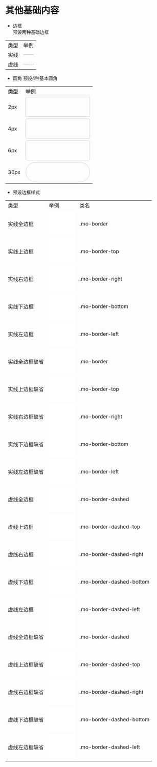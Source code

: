 <link rel="stylesheet" href="http://localhost:8080/src/definitions/basic/css/border.min.css">

# 其他基础内容

- 边框  
预设两种基础边框

<table>
<tbody>
<tr><td>类型</td><td>举例</td></tr>
<tr><td>实线</td><td><div style="border:1px solid #cccccc"></div></td></tr>
<tr><td>虚线</td><td><div style="border:1px dashed #cccccc"></div></td></tr>
</tbody>
</table>

- 圆角
预设4种基本圆角

<table>
<tbody>
<tr><td>类型</td><td>举例</td></tr>
<tr><td>2px</td><td><div style="border:1px solid #cccccc;border-radius:2px;width:200px;height:60px;"></div></td></tr>
<tr><td>4px</td><td><div style="border:1px solid #cccccc;border-radius:4px;width:200px;height:60px;"></div></td></tr>
<tr><td>6px</td><td><div style="border:1px solid #cccccc;border-radius:6px;width:200px;height:60px;"></div></td></tr>
<tr><td>36px</td><td><div style="border:1px solid #cccccc;border-radius:36px;width:200px;height:60px;"></div></td></tr>
</tbody>
</table>

- 预设边框样式
<table>
<tbody>
<tr><td>类型</td><td>举例</td><td>类名</td></tr>
<tr><td>实线全边框</td><td><div class="mo-border" style="width:80px;height:80px;background:#fff;"></div></td><td>.mo-border</td></tr>
<tr><td>实线上边框</td><td><div class="mo-border-top" style="width:80px;height:80px;background:#fff;"></div></td><td>.mo-border-top</td></tr>
<tr><td>实线右边框</td><td><div class="mo-border-right" style="width:80px;height:80px;background:#fff;"></div></td><td>.mo-border-right</td></tr>
<tr><td>实线下边框</td><td><div class="mo-border-bottom" style="width:80px;height:80px;background:#fff;"></div></td><td>.mo-border-bottom</td></tr>
<tr><td>实线左边框</td><td><div class="mo-border-left" style="width:80px;height:80px;background:#fff;"></div></td><td>.mo-border-left</td></tr>
<tr><td>实线全边框缺省</td><td><div class="mo-border-0" style="width:80px;height:80px;background:#fff;"></div></td><td>.mo-border</td></tr>
<tr><td>实线上边框缺省</td><td><div class="mo-border-top-0" style="width:80px;height:80px;background:#fff;"></div></td><td>.mo-border-top</td></tr>
<tr><td>实线右边框缺省</td><td><div class="mo-border-right-0" style="width:80px;height:80px;background:#fff;"></div></td><td>.mo-border-right</td></tr>
<tr><td>实线下边框缺省</td><td><div class="mo-border-bottom-0" style="width:80px;height:80px;background:#fff;"></div></td><td>.mo-border-bottom</td></tr>
<tr><td>实线左边框缺省</td><td><div class="mo-border-left-0" style="width:80px;height:80px;background:#fff;"></div></td><td>.mo-border-left</td></tr>
<tr><td>虚线全边框</td><td><div class="mo-border-dashed" style="width:80px;height:80px;background:#fff;"></div></td><td>.mo-border-dashed</td></tr>
<tr><td>虚线上边框</td><td><div class="mo-border-dashed-top" style="width:80px;height:80px;background:#fff;"></div></td><td>.mo-border-dashed-top</td></tr>
<tr><td>虚线右边框</td><td><div class="mo-border-dashed-right" style="width:80px;height:80px;background:#fff;"></div></td><td>.mo-border-dashed-right</td></tr>
<tr><td>虚线下边框</td><td><div class="mo-border-dashed-bottom" style="width:80px;height:80px;background:#fff;"></div></td><td>.mo-border-dashed-bottom</td></tr>
<tr><td>虚线左边框</td><td><div class="mo-border-dashed-left" style="width:80px;height:80px;background:#fff;"></div></td><td>.mo-border-dashed-left</td></tr>
<tr><td>虚线全边框缺省</td><td><div class="mo-border-dashed-0" style="width:80px;height:80px;background:#fff;"></div></td><td>.mo-border-dashed</td></tr>
<tr><td>虚线上边框缺省</td><td><div class="mo-border-dashed-top-0" style="width:80px;height:80px;background:#fff;"></div></td><td>.mo-border-dashed-top</td></tr>
<tr><td>虚线右边框缺省</td><td><div class="mo-border-dashed-right-0" style="width:80px;height:80px;background:#fff;"></div></td><td>.mo-border-dashed-right</td></tr>
<tr><td>虚线下边框缺省</td><td><div class="mo-border-dashed-bottom-0" style="width:80px;height:80px;background:#fff;"></div></td><td>.mo-border-dashed-bottom</td></tr>
<tr><td>虚线左边框缺省</td><td><div class="mo-border-dashed-left-0" style="width:80px;height:80px;background:#fff;"></div></td><td>.mo-border-dashed-left</td></tr>
</tbody>
</table>

